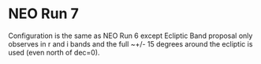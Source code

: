 # NEO Run 7

Configuration is the same as NEO Run 6 except Ecliptic Band proposal only
observes in r and i bands and the full ~+/- 15 degrees around the ecliptic is
used (even north of dec=0).
